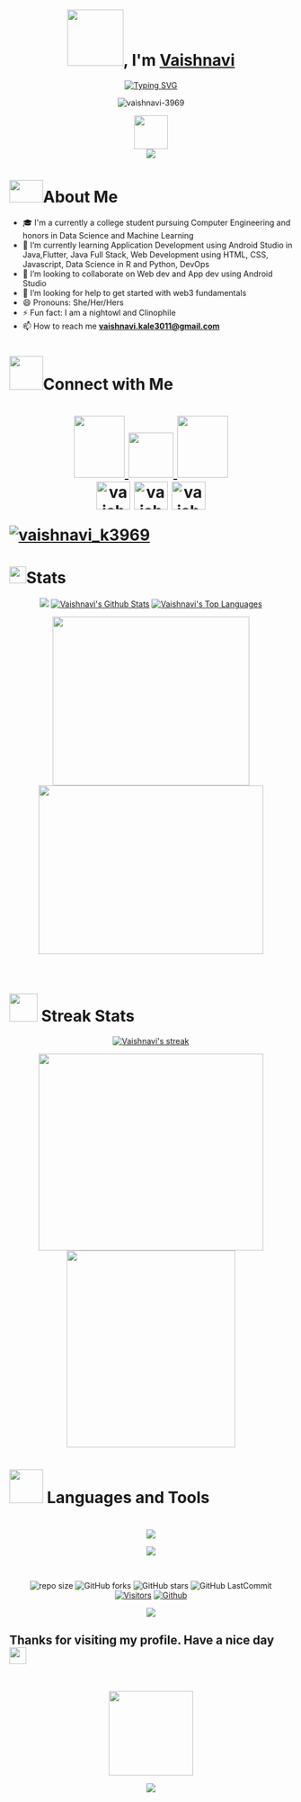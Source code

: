 <div align='center'>
<p>
<h1><img src= "https://media.giphy.com/media/v1.Y2lkPTc5MGI3NjExNTg4OGViZjAyOWIwZDE2Mjg3ODY4MDM5OTczMzQ1NDg4MGQzMTg4ZiZjdD1z/dB0lH3k3AE96259Exh/giphy.gif" width="100px" height="100px">, I'm <a href = "https://peerlist.io/vaishnavi">Vaishnavi</a></h1>
</p>
<a href="https://git.io/typing-svg"><img src="https://readme-typing-svg.demolab.com?font=Fira+Code&pause=1000&width=435&lines=I+am+a+tech+enthusiast%2C+explorer%2C;and+love+solving+problems+;creatively+using+gamification" alt="Typing SVG" /></a>
</div>
<p align='center'>
 <img src="https://github-profile-trophy.vercel.app/?username=vaishnavi-3969&theme=juicyfresh&column=-1&margin-w=15&margin-h=15" alt="vaishnavi-3969" />
</p>

<p align="center">
<img src= "https://media.giphy.com/media/qbvNxAZvXNErSHbEEV/giphy.gif" width="60" height="60px">
<br>
 <img src = "https://quotes-github-readme.vercel.app/api?type=horizontal&theme=catppuccin_mocha">
 </p>

<h1><img src= "https://media.giphy.com/media/v1.Y2lkPTc5MGI3NjExMDc1NTAyOGU3MzE5YzZhNzVjYTlmZGQxMmY5MmU3MDg5MDhjZDliNyZjdD1z/SA0bQNKtlZOxOiKuV9/giphy.gif" width="60px" height="40px">About Me</h1>

- 🎓 I'm a currently a college student pursuing Computer Engineering and honors in Data Science and Machine Learning  
- 🌱 I’m currently learning Application Development using Android Studio in Java,Flutter, Java Full Stack, Web Development using HTML, CSS, Javascript, Data Science in R and Python, DevOps
- 👯 I’m looking to collaborate on Web dev and App dev using Android Studio
- 🤔 I’m looking for help to get started with web3 fundamentals
- 😄 Pronouns: She/Her/Hers
- ⚡ Fun fact: I am a nightowl and Clinophile
- 📫 How to reach me **vaishnavi.kale3011@gmail.com**

<h1><img src= "https://media.giphy.com/media/v1.Y2lkPTc5MGI3NjExMjM5YmI1MTkzNzM2MzkwZTYwOGMwNGRlMzJkNDg0N2Y0NWUyN2UwOSZjdD1z/afn6ts3eRHxQ5pZtZ9/giphy.gif" width="60" height="60px">Connect with Me<h1>
<!--Connect with me -->
<p align="center">
<a href = "https://www.linkedin.com/in/vaishnavi-kale-111543204/" target="blank"> <img src="https://media.giphy.com/media/QhPL2mdDVzeuHiRcIw/giphy.gif" width="90px" height="110px"/> </a>
<a href = "mailto:vaishnavi.kale3011@gmail.com" target="blank"> <img src="https://media.giphy.com/media/j6waMWSdaXW5SYp0Id/giphy.gif" width ="80px" height="80px"/>  </a>
<a href = "https://twitter.com/vaishnavi_k3969" target="blank"> <img src="https://media.giphy.com/media/e6YbWDajUKSzebFVuB/giphy.gif" width = "90px" height = "110px"/> </a>

 <br>
<a href="https://kaggle.com/vaishnaviakale" target="blank"><img align="center" src="https://raw.githubusercontent.com/rahuldkjain/github-profile-readme-generator/master/src/images/icons/Social/kaggle.svg" alt="vaishnaviakale" height="50" width="60" /></a>
<a href="https://www.hackerrank.com/vaishnavi_a_kale" target="blank"><img align="center" src="https://raw.githubusercontent.com/rahuldkjain/github-profile-readme-generator/master/src/images/icons/Social/hackerrank.svg" alt="vaishnavi_a_kale" height="50" width="60" /></a>
<a href="https://auth.geeksforgeeks.org/user/vaishnaviakale" target="blank"><img align="center" src="https://raw.githubusercontent.com/rahuldkjain/github-profile-readme-generator/master/src/images/icons/Social/geeks-for-geeks.svg" alt="vaishnaviakale" height="50" width="60" /></a>
 <p align="left"> <a href="https://twitter.com/vaishnavi_k3969" target="blank"><img src="https://img.shields.io/twitter/follow/vaishnavi_k3969?logo=twitter&style=for-the-badge" alt="vaishnavi_k3969" /></a> </p>
 </p>
 
<p><h1><img src="https://media.giphy.com/media/iY8CRBdQXODJSCERIr/giphy.gif" width="30px" height="30px">Stats</h1></p>
 <p align="center">
 <img src = "https://github-readme-activity-graph.vercel.app/graph?username=vaishnavi-3969&theme=merko"/>
 <a href="https://github.com/vaishnavi-3969/github-readme-stats"><img alt="Vaishnavi's Github Stats" src="https://github-readme-stats.vercel.app/api?username=vaishnavi-3969&show_icons=true&count_private=true&theme=react&hide_border=true&bg_color=000000" /></a>
  <a href="https://github.com/vaishnavi-3969/github-readme-stats"><img alt="Vaishnavi's Top Languages" src="https://github-readme-stats.vercel.app/api/top-langs/?username=vaishnavi-3969&langs_count=20&count_private=true&layout=compact&theme=react&hide_border=true&bg_color=000000" /></a>
 </p>
  
 <p align='center'>
 <img src="https://stats.quine.sh/vaishnavi3969/languages-over-time?theme=dark" height=300px width=350px>
 <img src="https://stats.quine.sh/vaishnavi3969/topics-over-time?theme=dark" height=300px width=400px>
  </p>
 <br/>
 
<p><h1><img src="https://media.giphy.com/media/v1.Y2lkPTc5MGI3NjExYWEwZDZmMTdhZGEzMWQ3ZDlmNGFmZGEwZGJjMDQ1NzAzODg3ZmRmZCZjdD1z/LM7mVNy0iAZpTBAkIH/giphy.gif" width="50px" height="50px"> Streak Stats</h1></p>
<p align="center">
  <p align="center">
    <a href="https://github.com/vaishnavi-3969/github-readme-streak-stats">
        <img title="🔥 Get streak stats for your profile at git.io/streak-stats" alt="Vaishnavi's streak" src="https://github-readme-streak-stats.herokuapp.com/?user=vaishnavi-3969&theme=black-ice&hide_border=true&stroke=0000&background=000000"/>
    </a>
  </p>
  <p align='center'>
 <img src="https://stats.quine.sh/vaishnavi3969/web3?theme=dark" height=350px width=400px>
 <img src = "https://stats.quine.sh/vaishnavi3969/github?theme=dark" height=350px width=300px>
 <p>
</p>

## <h1><img src= "https://media.giphy.com/media/hpFCIpvGxUKgTfjRKl/giphy.gif" width="60" height="60px"> Languages and Tools<h1>
<p align="center">
  <a href="https://skillicons.dev">
   <img src="https://skillicons.dev/icons?i=html,css,jquery,git,mysql,mongodb,firebase,java,js,r,py,tensorflow,figma,github"/>
  </a>
</p>

<p align="center">
  <a href="https://skillicons.dev">
   <img src="https://skillicons.dev/icons?i=gitlab,androidstudio,idea,vscode,visualstudio,eclipse,idea,jenkins,docker,atom,azure,codepen"/>
  </a>
</p>
<br>

<div align="center">

![repo size](https://img.shields.io/github/repo-size/vaishnavi-3969/vaishnavi-3969?label=Repo%20Size&style=for-the-badge&labelColor=black&color=20bf6b)
![GitHub forks](https://img.shields.io/github/forks/vaishnavi-3969/vaishnavi-3969?&labelColor=black&color=0fb9b1&style=for-the-badge)
![GitHub stars](https://img.shields.io/github/stars/vaishnavi-3969/vaishnavi-3969?&labelColor=black&color=f7b731&style=for-the-badge)
![GitHub LastCommit](https://img.shields.io/github/last-commit/vaishnavi-3969/vaishnavi-3969?logo=github&labelColor=black&color=d1d8e0&style=for-the-badge)
 <br>
 [![Visitors](https://api.visitorbadge.io/api/visitors?path=https%3A%2F%2Fgithub.com%2Fvaishnavi-3969&countColor=%23263759)](https://visitorbadge.io/status?path=https%3A%2F%2Fgithub.com%2Fvaishnavi-3969)
[![Github](https://img.shields.io/github/followers/vaishnavi-3969?label=Follow&style=social)](https://github.com/vaishnavi-3969)

</div>
 <p align='center'>
 <img src="https://github.com/vaishnavi-3969/vaishnavi-3969/assets/80088403/31987900-c48b-47e4-a725-1e4afbac5313"/>
 <p>
<p align ='center'>
<h2> Thanks for visiting my profile. Have a nice day  <img src="https://github.com/TheDudeThatCode/TheDudeThatCode/blob/master/Assets/Hi.gif" width="30"></h2>
 </p>
<br>
  
 <p align = 'center'?
  <a href = "https://peerlist.io/vaishnavi" target="blank"><img src="https://media.giphy.com/media/v1.Y2lkPTc5MGI3NjExYzFkMGExNzNmMTY4ZGQ0YWMwZjFmMmFjNTMwN2RkNjU5OGI0MWI4YSZjdD1z/Vf3ZKdillTMOOaOho0/giphy.gif" width="150px" height="150px"/></a>
 </p>
 
<p align="center">
  <img src="https://capsule-render.vercel.app/api?type=waving&color=gradient&height=100&section=footer"/>
</p>
